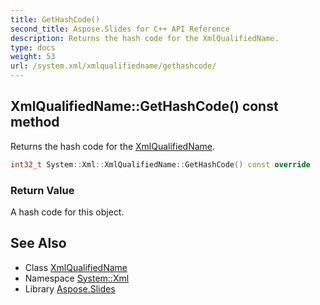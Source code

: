 ```yaml
---
title: GetHashCode()
second_title: Aspose.Slides for C++ API Reference
description: Returns the hash code for the XmlQualifiedName.
type: docs
weight: 53
url: /system.xml/xmlqualifiedname/gethashcode/
---
```

## XmlQualifiedName::GetHashCode() const method


Returns the hash code for the [XmlQualifiedName](../).

```cpp
int32_t System::Xml::XmlQualifiedName::GetHashCode() const override
```


### Return Value

A hash code for this object.

## See Also

* Class [XmlQualifiedName](../)
* Namespace [System::Xml](../../)
* Library [Aspose.Slides](../../../)